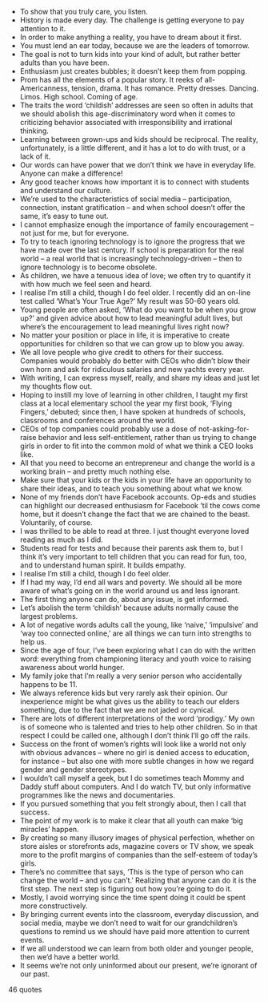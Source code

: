  - To show that you truly care, you listen.
 - History is made every day. The challenge is getting everyone to pay attention to it.
 - In order to make anything a reality, you have to dream about it first.
 - You must lend an ear today, because we are the leaders of tomorrow.
 - The goal is not to turn kids into your kind of adult, but rather better adults than you have been.
 - Enthusiasm just creates bubbles; it doesn’t keep them from popping.
 - Prom has all the elements of a popular story. It reeks of all-Americanness, tension, drama. It has romance. Pretty dresses. Dancing. Limos. High school. Coming of age.
 - The traits the word ‘childish’ addresses are seen so often in adults that we should abolish this age-discriminatory word when it comes to criticizing behavior associated with irresponsibility and irrational thinking.
 - Learning between grown-ups and kids should be reciprocal. The reality, unfortunately, is a little different, and it has a lot to do with trust, or a lack of it.
 - Our words can have power that we don’t think we have in everyday life. Anyone can make a difference!
 - Any good teacher knows how important it is to connect with students and understand our culture.
 - We’re used to the characteristics of social media – participation, connection, instant gratification – and when school doesn’t offer the same, it’s easy to tune out.
 - I cannot emphasize enough the importance of family encouragement – not just for me, but for everyone.
 - To try to teach ignoring technology is to ignore the progress that we have made over the last century. If school is preparation for the real world – a real world that is increasingly technology-driven – then to ignore technology is to become obsolete.
 - As children, we have a tenuous idea of love; we often try to quantify it with how much we feel seen and heard.
 - I realise I’m still a child, though I do feel older. I recently did an on-line test called ‘What’s Your True Age?’ My result was 50-60 years old.
 - Young people are often asked, ‘What do you want to be when you grow up?’ and given advice about how to lead meaningful adult lives, but where’s the encouragement to lead meaningful lives right now?
 - No matter your position or place in life, it is imperative to create opportunities for children so that we can grow up to blow you away.
 - We all love people who give credit to others for their success. Companies would probably do better with CEOs who didn’t blow their own horn and ask for ridiculous salaries and new yachts every year.
 - With writing, I can express myself, really, and share my ideas and just let my thoughts flow out.
 - Hoping to instill my love of learning in other children, I taught my first class at a local elementary school the year my first book, ‘Flying Fingers,’ debuted; since then, I have spoken at hundreds of schools, classrooms and conferences around the world.
 - CEOs of top companies could probably use a dose of not-asking-for-raise behavior and less self-entitlement, rather than us trying to change girls in order to fit into the common mold of what we think a CEO looks like.
 - All that you need to become an entrepreneur and change the world is a working brain – and pretty much nothing else.
 - Make sure that your kids or the kids in your life have an opportunity to share their ideas, and to teach you something about what we know.
 - None of my friends don’t have Facebook accounts. Op-eds and studies can highlight our decreased enthusiasm for Facebook ’til the cows come home, but it doesn’t change the fact that we are chained to the beast. Voluntarily, of course.
 - I was thrilled to be able to read at three. I just thought everyone loved reading as much as I did.
 - Students read for tests and because their parents ask them to, but I think it’s very important to tell children that you can read for fun, too, and to understand human spirit. It builds empathy.
 - I realise I’m still a child, though I do feel older.
 - If I had my way, I’d end all wars and poverty. We should all be more aware of what’s going on in the world around us and less ignorant.
 - The first thing anyone can do, about any issue, is get informed.
 - Let’s abolish the term ‘childish’ because adults normally cause the largest problems.
 - A lot of negative words adults call the young, like ‘naive,’ ‘impulsive’ and ‘way too connected online,’ are all things we can turn into strengths to help us.
 - Since the age of four, I’ve been exploring what I can do with the written word: everything from championing literacy and youth voice to raising awareness about world hunger.
 - My family joke that I’m really a very senior person who accidentally happens to be 11.
 - We always reference kids but very rarely ask their opinion. Our inexperience might be what gives us the ability to teach our elders something, due to the fact that we are not jaded or cynical.
 - There are lots of different interpretations of the word ‘prodigy.’ My own is of someone who is talented and tries to help other children. So in that respect I could be called one, although I don’t think I’ll go off the rails.
 - Success on the front of women’s rights will look like a world not only with obvious advances – where no girl is denied access to education, for instance – but also one with more subtle changes in how we regard gender and gender stereotypes.
 - I wouldn’t call myself a geek, but I do sometimes teach Mommy and Daddy stuff about computers. And I do watch TV, but only informative programmes like the news and documentaries.
 - If you pursued something that you felt strongly about, then I call that success.
 - The point of my work is to make it clear that all youth can make ‘big miracles’ happen.
 - By creating so many illusory images of physical perfection, whether on store aisles or storefronts ads, magazine covers or TV show, we speak more to the profit margins of companies than the self-esteem of today’s girls.
 - There’s no committee that says, ‘This is the type of person who can change the world – and you can’t.’ Realizing that anyone can do it is the first step. The next step is figuring out how you’re going to do it.
 - Mostly, I avoid worrying since the time spent doing it could be spent more constructively.
 - By bringing current events into the classroom, everyday discussion, and social media, maybe we don’t need to wait for our grandchildren’s questions to remind us we should have paid more attention to current events.
 - If we all understood we can learn from both older and younger people, then we’d have a better world.
 - It seems we’re not only uninformed about our present, we’re ignorant of our past.

46 quotes